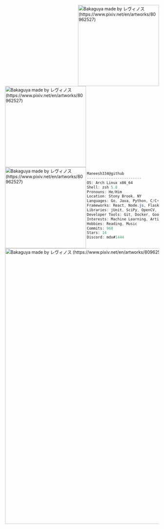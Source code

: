 

<img align="right" src="https://wallpapercave.com/wp/wp5483225.jpg" alt="Bakaguya made by レヴィノス (https://www.pixiv.net/en/artworks/80962527)" width="265"/> <img align="centre" src="https://wallpapercave.com/wp/wp4253055.jpg" alt="Bakaguya made by レヴィノス (https://www.pixiv.net/en/artworks/80962527)" width = "265"/> <img align="left" src="https://wallpapercave.com/wp/wp4253036.jpg" alt="Bakaguya made by レヴィノス (https://www.pixiv.net/en/artworks/80962527)" width = "265" /> 

```csharp
Maneesh334@github
-------------------------
OS: Arch Linux x86_64
Shell: zsh 5.8
Pronouns: He/Him
Location: Stony Brook, NY
Languages: Go, Java, Python, C/C++, SQL, JavaScript,HTML/CSS, R, Kotlin, Rust, Ruby, C#
Frameworks: React, Node.js, Flask, Micronaut, Springboot, Gin
Libraries: jUnit, SciPy, OpenCV, scikit-learn, pandas, NumPy, Matplotlib, BeautifulSoup, pytorch, sklearn, selenium
Developer Tools: Git, Docker, Google Cloud Platform, AWS, VS Code, R Studio, Jupyter, Colab, VSCode
Interests: Machine Learning, Artificial Intelligence, Computer Vision, Data Science, Data Analysis
Hobbies: Reading, Music
Commits: 968
Stars: 14
Discord: mdx#1444
```



<img align="centre" src="https://wallpapercave.com/wp/wp5025164.jpg" alt="Bakaguya made by レヴィノス (https://www.pixiv.net/en/artworks/80962527)" width = "900"/> 

